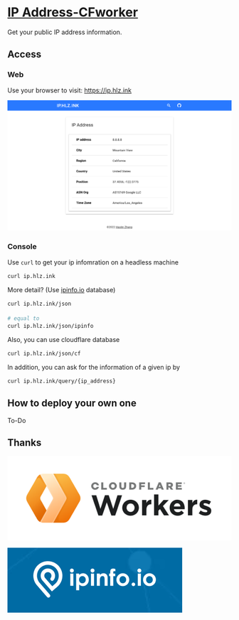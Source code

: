 # **[IP Address-CFworker](https://github.com/ohh-haolin/ipaddress-cfworker)**

Get your public IP address information.


## Access
### Web

Use your browser to visit: https://ip.hlz.ink

![](/img/screenshot.png)



### Console

Use `curl` to get your ip infomration on a headless machine

```bash
curl ip.hlz.ink
```

More detail? (Use [ipinfo.io](https://ipinfo.io) database) 

```bash
curl ip.hlz.ink/json

# equal to
curl ip.hlz.ink/json/ipinfo
```

Also, you can use cloudflare database

```bash
curl ip.hlz.ink/json/cf
```

In addition, you can ask for the information of a given ip by

```bash
curl ip.hlz.ink/query/{ip_address}
```

## How to deploy your own one

To-Do

## Thanks

![cloudflare-worker](img/cloudflare-worker.png)

![ipinfo](img/ipinfo.png)
